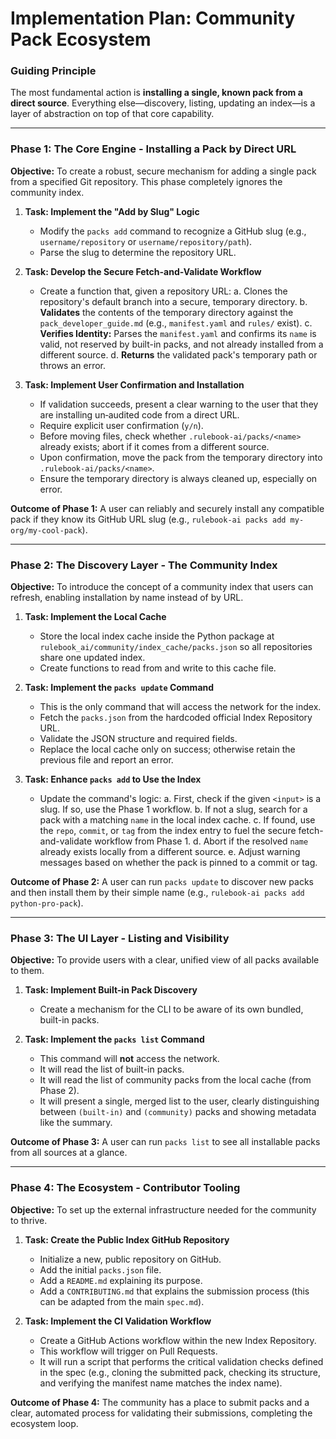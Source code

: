 # Implementation Plan: Community Pack Ecosystem

### Guiding Principle

The most fundamental action is **installing a single, known pack from a direct source**. Everything else—discovery, listing, updating an index—is a layer of abstraction on top of that core capability.

---

### Phase 1: The Core Engine - Installing a Pack by Direct URL

**Objective:** To create a robust, secure mechanism for adding a single pack from a specified Git repository. This phase completely ignores the community index.

1.  **Task: Implement the "Add by Slug" Logic**
    *   Modify the `packs add` command to recognize a GitHub slug (e.g., `username/repository` or `username/repository/path`).
    *   Parse the slug to determine the repository URL.

2.  **Task: Develop the Secure Fetch-and-Validate Workflow**
    *   Create a function that, given a repository URL:
        a. Clones the repository's default branch into a secure, temporary directory.
        b. **Validates** the contents of the temporary directory against the `pack_developer_guide.md` (e.g., `manifest.yaml` and `rules/` exist).
        c. **Verifies Identity:** Parses the `manifest.yaml` and confirms its `name` is valid, not reserved by built-in packs, and not already installed from a different source.
        d. **Returns** the validated pack's temporary path or throws an error.

3.  **Task: Implement User Confirmation and Installation**
    *   If validation succeeds, present a clear warning to the user that they are installing un‑audited code from a direct URL.
    *   Require explicit user confirmation (`y/n`).
    *   Before moving files, check whether `.rulebook-ai/packs/<name>` already exists; abort if it comes from a different source.
    *   Upon confirmation, move the pack from the temporary directory into `.rulebook-ai/packs/<name>`.
    *   Ensure the temporary directory is always cleaned up, especially on error.

**Outcome of Phase 1:** A user can reliably and securely install any compatible pack if they know its GitHub URL slug (e.g., `rulebook-ai packs add my-org/my-cool-pack`).

---

### Phase 2: The Discovery Layer - The Community Index

**Objective:** To introduce the concept of a community index that users can refresh, enabling installation by name instead of by URL.

1.  **Task: Implement the Local Cache**
    *   Store the local index cache inside the Python package at `rulebook_ai/community/index_cache/packs.json` so all repositories share one updated index.
    *   Create functions to read from and write to this cache file.

2.  **Task: Implement the `packs update` Command**
    *   This is the only command that will access the network for the index.
    *   Fetch the `packs.json` from the hardcoded official Index Repository URL.
    *   Validate the JSON structure and required fields.
    *   Replace the local cache only on success; otherwise retain the previous file and report an error.

3.  **Task: Enhance `packs add` to Use the Index**
    *   Update the command's logic:
        a. First, check if the given `<input>` is a slug. If so, use the Phase 1 workflow.
        b. If not a slug, search for a pack with a matching `name` in the local index cache.
        c. If found, use the `repo`, `commit`, or `tag` from the index entry to fuel the secure fetch-and-validate workflow from Phase 1.
        d. Abort if the resolved `name` already exists locally from a different source.
        e. Adjust warning messages based on whether the pack is pinned to a commit or tag.

**Outcome of Phase 2:** A user can run `packs update` to discover new packs and then install them by their simple name (e.g., `rulebook-ai packs add python-pro-pack`).

---

### Phase 3: The UI Layer - Listing and Visibility

**Objective:** To provide users with a clear, unified view of all packs available to them.

1.  **Task: Implement Built-in Pack Discovery**
    *   Create a mechanism for the CLI to be aware of its own bundled, built-in packs.

2.  **Task: Implement the `packs list` Command**
    *   This command will **not** access the network.
    *   It will read the list of built-in packs.
    *   It will read the list of community packs from the local cache (from Phase 2).
    *   It will present a single, merged list to the user, clearly distinguishing between `(built-in)` and `(community)` packs and showing metadata like the summary.

**Outcome of Phase 3:** A user can run `packs list` to see all installable packs from all sources at a glance.

---

### Phase 4: The Ecosystem - Contributor Tooling

**Objective:** To set up the external infrastructure needed for the community to thrive.

1.  **Task: Create the Public Index GitHub Repository**
    *   Initialize a new, public repository on GitHub.
    *   Add the initial `packs.json` file.
    *   Add a `README.md` explaining its purpose.
    *   Add a `CONTRIBUTING.md` that explains the submission process (this can be adapted from the main `spec.md`).

2.  **Task: Implement the CI Validation Workflow**
    *   Create a GitHub Actions workflow within the new Index Repository.
    *   This workflow will trigger on Pull Requests.
    *   It will run a script that performs the critical validation checks defined in the spec (e.g., cloning the submitted pack, checking its structure, and verifying the manifest name matches the index name).

**Outcome of Phase 4:** The community has a place to submit packs and a clear, automated process for validating their submissions, completing the ecosystem loop.
